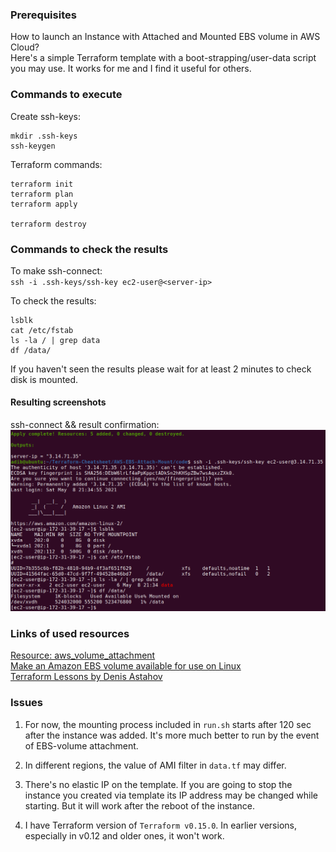 ### Prerequisites
How to launch an Instance with Attached and Mounted EBS volume in AWS Cloud?
<br>
Here's a simple Terraform template with a boot-strapping/user-data script you may use.
It works for me and I find it useful for others.

### Commands to execute
Create ssh-keys:
```
mkdir .ssh-keys
ssh-keygen
```
Terraform commands:
```
terraform init
terraform plan
terraform apply

terraform destroy
```
### Commands to check the results
To make ssh-connect:
<br>
`ssh -i .ssh-keys/ssh-key ec2-user@<server-ip>`

To check the results:
```
lsblk
cat /etc/fstab
ls -la / | grep data
df /data/
```
If you haven't seen the results please wait for at least 2 minutes to check disk is mounted.
#### Resulting screenshots
ssh-connect && result confirmation:
<img src="instance.png"><br>

### Links of used resources
<a href="https://registry.terraform.io/providers/hashicorp/aws/latest/docs/resources/volume_attachment">Resource: aws_volume_attachment</a>
<br>
<a href="https://docs.aws.amazon.com/AWSEC2/latest/UserGuide/ebs-using-volumes.html">Make an Amazon EBS volume available for use on Linux</a>
<br>
<a href="https://github.com/adv4000/terraform-lessons">Terraform Lessons by Denis Astahov</a>

### Issues
1. For now, the mounting process included in `run.sh` starts after 120 sec after the instance was added. It's more much better to run by the event of EBS-volume attachment.

2. In different regions, the value of AMI filter in `data.tf` may differ.

3. There's no elastic IP on the template.
If you are going to stop the instance you created via template its IP address may be changed while starting.
But it will work after the reboot of the instance.

4. I have Terraform version of `Terraform v0.15.0`. In earlier versions, especially in v0.12 and older ones, it won't work.
